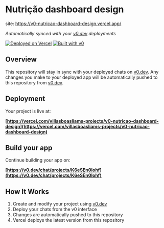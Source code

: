 # Nutrição dashboard design

site:         https://v0-nutricao-dashboard-design.vercel.app/

*Automatically synced with your [v0.dev](https://v0.dev) deployments*

[![Deployed on Vercel](https://img.shields.io/badge/Deployed%20on-Vercel-black?style=for-the-badge&logo=vercel)](https://vercel.com/villasboasliams-projects/v0-nutricao-dashboard-design)
[![Built with v0](https://img.shields.io/badge/Built%20with-v0.dev-black?style=for-the-badge)](https://v0.dev/chat/projects/K6eSEn0lohf)

## Overview

This repository will stay in sync with your deployed chats on [v0.dev](https://v0.dev).
Any changes you make to your deployed app will be automatically pushed to this repository from [v0.dev](https://v0.dev).

## Deployment

Your project is live at:

**[https://vercel.com/villasboasliams-projects/v0-nutricao-dashboard-design](https://vercel.com/villasboasliams-projects/v0-nutricao-dashboard-design)**

## Build your app

Continue building your app on:

**[https://v0.dev/chat/projects/K6eSEn0lohf](https://v0.dev/chat/projects/K6eSEn0lohf)**

## How It Works

1. Create and modify your project using [v0.dev](https://v0.dev)
2. Deploy your chats from the v0 interface
3. Changes are automatically pushed to this repository
4. Vercel deploys the latest version from this repository
